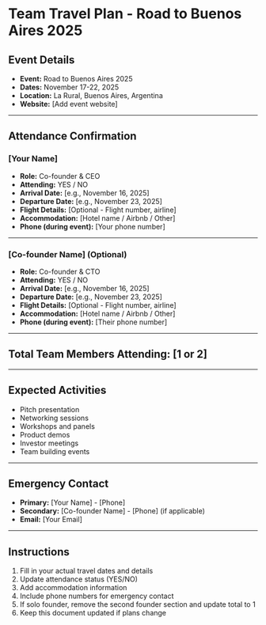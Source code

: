 # Team Travel Plan - Road to Buenos Aires 2025

## Event Details
- **Event:** Road to Buenos Aires 2025
- **Dates:** November 17-22, 2025
- **Location:** La Rural, Buenos Aires, Argentina
- **Website:** [Add event website]

---

## Attendance Confirmation

### [Your Name]
- **Role:** Co-founder & CEO
- **Attending:** YES / NO
- **Arrival Date:** [e.g., November 16, 2025]
- **Departure Date:** [e.g., November 23, 2025]
- **Flight Details:** [Optional - Flight number, airline]
- **Accommodation:** [Hotel name / Airbnb / Other]
- **Phone (during event):** [Your phone number]

---

### [Co-founder Name] (Optional)
- **Role:** Co-founder & CTO
- **Attending:** YES / NO
- **Arrival Date:** [e.g., November 16, 2025]
- **Departure Date:** [e.g., November 23, 2025]
- **Flight Details:** [Optional - Flight number, airline]
- **Accommodation:** [Hotel name / Airbnb / Other]
- **Phone (during event):** [Their phone number]

---

## Total Team Members Attending: [1 or 2]

---

## Expected Activities
- Pitch presentation
- Networking sessions
- Workshops and panels
- Product demos
- Investor meetings
- Team building events

---

## Emergency Contact
- **Primary:** [Your Name] - [Phone]
- **Secondary:** [Co-founder Name] - [Phone] (if applicable)
- **Email:** [Your Email]

---

## Instructions

1. Fill in your actual travel dates and details
2. Update attendance status (YES/NO)
3. Add accommodation information
4. Include phone numbers for emergency contact
5. If solo founder, remove the second founder section and update total to 1
6. Keep this document updated if plans change
